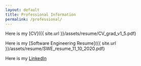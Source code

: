 ```yaml
---
layout: default
title: Professional Information
permalink: /professional/
---
```

Here is my [CV]({{ site.url }}/assets/resume/CV_grad_v1_5.pdf) 

Here is my [Software Engineering Resume]({{ site.url }}/assets/resume/SWE_resume_11_10_2020.pdf) 

Here is my [LinkedIn](https://www.linkedin.com/in/roy-rinberg-56a78b123) 
